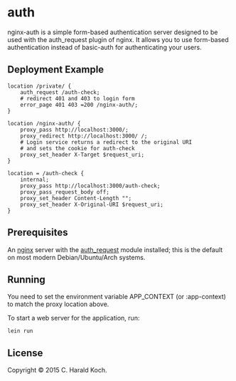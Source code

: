 # auth

nginx-auth is a simple form-based authentication server designed to be used with
the auth_request plugin of nginx. It allows you to use form-based authentication
instead of basic-auth for authenticating your users.

## Deployment Example

    location /private/ {
        auth_request /auth-check;
        # redirect 401 and 403 to login form
        error_page 401 403 =200 /nginx-auth/;
    }

    location /nginx-auth/ {
        proxy_pass http://localhost:3000/;
        proxy_redirect http://localhost:3000/ /;
        # Login service returns a redirect to the original URI
        # and sets the cookie for auth-check
        proxy_set_header X-Target $request_uri;
    }

    location = /auth-check {
        internal;
        proxy_pass http://localhost:3000/auth-check;
        proxy_pass_request_body off;
        proxy_set_header Content-Length "";
        proxy_set_header X-Original-URI $request_uri;
    }

## Prerequisites

An [nginx][1] server with the [auth_request][2] module installed;
this is the default on most modern Debian/Ubuntu/Arch systems.

[1]: http://nginx.org/
[2]: http://nginx.org/en/docs/http/ngx_http_auth_request_module.html

## Running

You need to set the environment variable APP_CONTEXT (or :app-context) to match the proxy location above.

To start a web server for the application, run:

    lein run

## License

Copyright © 2015 C. Harald Koch.
